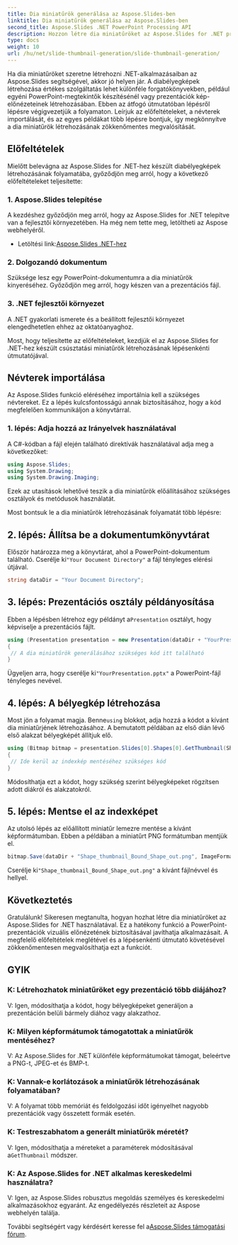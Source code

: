```yaml
---
title: Dia miniatűrök generálása az Aspose.Slides-ben
linktitle: Dia miniatűrök generálása az Aspose.Slides-ben
second_title: Aspose.Slides .NET PowerPoint Processing API
description: Hozzon létre dia miniatűröket az Aspose.Slides for .NET programban lépésenkénti útmutatóval és kódpéldákkal. A megjelenés testreszabása és a miniatűrök mentése. Javítsa a prezentáció előnézetét.
type: docs
weight: 10
url: /hu/net/slide-thumbnail-generation/slide-thumbnail-generation/
---
```


Ha dia miniatűröket szeretne létrehozni .NET-alkalmazásaiban az Aspose.Slides segítségével, akkor jó helyen jár. A diabélyegképek létrehozása értékes szolgáltatás lehet különféle forgatókönyvekben, például egyéni PowerPoint-megtekintők készítésénél vagy prezentációk kép-előnézeteinek létrehozásában. Ebben az átfogó útmutatóban lépésről lépésre végigvezetjük a folyamaton. Leírjuk az előfeltételeket, a névterek importálását, és az egyes példákat több lépésre bontjuk, így megkönnyítve a dia miniatűrök létrehozásának zökkenőmentes megvalósítását.

## Előfeltételek

Mielőtt belevágna az Aspose.Slides for .NET-hez készült diabélyegképek létrehozásának folyamatába, győződjön meg arról, hogy a következő előfeltételeket teljesítette:

### 1. Aspose.Slides telepítése
A kezdéshez győződjön meg arról, hogy az Aspose.Slides for .NET telepítve van a fejlesztői környezetében. Ha még nem tette meg, letöltheti az Aspose webhelyéről.

-  Letöltési link:[Aspose.Slides .NET-hez](https://releases.aspose.com/slides/net/)

### 2. Dolgozandó dokumentum
Szüksége lesz egy PowerPoint-dokumentumra a dia miniatűrök kinyeréséhez. Győződjön meg arról, hogy készen van a prezentációs fájl.

### 3. .NET fejlesztői környezet
A .NET gyakorlati ismerete és a beállított fejlesztői környezet elengedhetetlen ehhez az oktatóanyaghoz.

Most, hogy teljesítette az előfeltételeket, kezdjük el az Aspose.Slides for .NET-hez készült csúsztatási miniatűrök létrehozásának lépésenkénti útmutatójával.

## Névterek importálása

Az Aspose.Slides funkció eléréséhez importálnia kell a szükséges névtereket. Ez a lépés kulcsfontosságú annak biztosításához, hogy a kód megfelelően kommunikáljon a könyvtárral.

### 1. lépés: Adja hozzá az Irányelvek használatával

A C#-kódban a fájl elején található direktívák használatával adja meg a következőket:

```csharp
using Aspose.Slides;
using System.Drawing;
using System.Drawing.Imaging;
```

Ezek az utasítások lehetővé teszik a dia miniatűrök előállításához szükséges osztályok és metódusok használatát.

Most bontsuk le a dia miniatűrök létrehozásának folyamatát több lépésre:

## 2. lépés: Állítsa be a dokumentumkönyvtárat

 Először határozza meg a könyvtárat, ahol a PowerPoint-dokumentum található. Cserélje ki`"Your Document Directory"` a fájl tényleges elérési útjával.

```csharp
string dataDir = "Your Document Directory";
```

## 3. lépés: Prezentációs osztály példányosítása

 Ebben a lépésben létrehoz egy példányt a`Presentation` osztályt, hogy képviselje a prezentációs fájlt.

```csharp
using (Presentation presentation = new Presentation(dataDir + "YourPresentation.pptx"))
{
 // A dia miniatűrök generálásához szükséges kód itt található
}
```

 Ügyeljen arra, hogy cserélje ki`"YourPresentation.pptx"` a PowerPoint-fájl tényleges nevével.

## 4. lépés: A bélyegkép létrehozása

 Most jön a folyamat magja. Benne`using` blokkot, adja hozzá a kódot a kívánt dia miniatűrjének létrehozásához. A bemutatott példában az első dián lévő első alakzat bélyegképét állítjuk elő.

```csharp
using (Bitmap bitmap = presentation.Slides[0].Shapes[0].GetThumbnail(ShapeThumbnailBounds.Appearance, 1, 1))
{
 // Ide kerül az indexkép mentéséhez szükséges kód
}
```

Módosíthatja ezt a kódot, hogy szükség szerint bélyegképeket rögzítsen adott diákról és alakzatokról.

## 5. lépés: Mentse el az indexképet

Az utolsó lépés az előállított miniatűr lemezre mentése a kívánt képformátumban. Ebben a példában a miniatűrt PNG formátumban mentjük el.

```csharp
bitmap.Save(dataDir + "Shape_thumbnail_Bound_Shape_out.png", ImageFormat.Png);
```

 Cserélje ki`"Shape_thumbnail_Bound_Shape_out.png"` a kívánt fájlnévvel és hellyel.

## Következtetés

Gratulálunk! Sikeresen megtanulta, hogyan hozhat létre dia miniatűröket az Aspose.Slides for .NET használatával. Ez a hatékony funkció a PowerPoint-prezentációk vizuális előnézetének biztosításával javíthatja alkalmazásait. A megfelelő előfeltételek meglétével és a lépésenkénti útmutató követésével zökkenőmentesen megvalósíthatja ezt a funkciót.

## GYIK

### K: Létrehozhatok miniatűröket egy prezentáció több diájához?
V: Igen, módosíthatja a kódot, hogy bélyegképeket generáljon a prezentáción belüli bármely diához vagy alakzathoz.

### K: Milyen képformátumok támogatottak a miniatűrök mentéséhez?
V: Az Aspose.Slides for .NET különféle képformátumokat támogat, beleértve a PNG-t, JPEG-et és BMP-t.

### K: Vannak-e korlátozások a miniatűrök létrehozásának folyamatában?
V: A folyamat több memóriát és feldolgozási időt igényelhet nagyobb prezentációk vagy összetett formák esetén.

### K: Testreszabhatom a generált miniatűrök méretét?
V: Igen, módosíthatja a méreteket a paraméterek módosításával a`GetThumbnail` módszer.

### K: Az Aspose.Slides for .NET alkalmas kereskedelmi használatra?
V: Igen, az Aspose.Slides robusztus megoldás személyes és kereskedelmi alkalmazásokhoz egyaránt. Az engedélyezés részleteit az Aspose webhelyén találja.

 További segítségért vagy kérdésért keresse fel a[Aspose.Slides támogatási fórum](https://forum.aspose.com/).